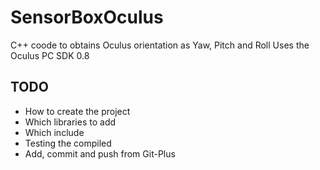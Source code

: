 # SensorBoxOculus
C++ coode to obtains Oculus orientation as Yaw, Pitch and Roll
Uses the Oculus PC SDK 0.8

## TODO
* How to create the project
* Which libraries to add
* Which include
* Testing the compiled
* Add, commit and push from Git-Plus
